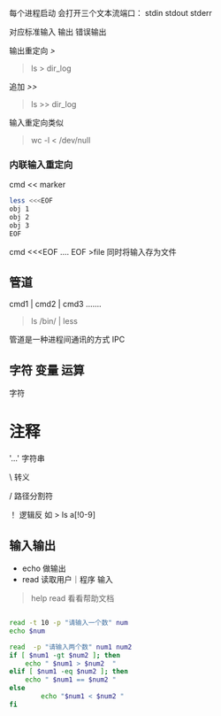 每个进程启动 会打开三个文本流端口： stdin stdout stderr

对应标准输入 输出 错误输出

输出重定向 *>*

> ls > dir_log

追加 *>>*

> ls >> dir_log

输入重定向类似
> wc -l < /dev/null

### 内联输入重定向
cmd << marker

~~~bash
less <<<EOF
obj 1
obj 2
obj 3
EOF

~~~

cmd <<<EOF ....  EOF >file 
	 同时将输入存为文件
	 
	 
	 
## 管道

cmd1 | cmd2 | cmd3 .......

> ls /bin/ | less

管道是一种进程间通讯的方式 IPC

## 字符 变量 运算
 字符
 # 注释
 
 '...' 字符串
 
 \ 转义
 
 / 路径分割符
 
！ 逻辑反     如 > ls a[!0-9]

## 输入输出

- echo 做输出
- read 读取用户｜程序 输入

> help read 
看看帮助文档

~~~sh

read -t 10 -p "请输入一个数" num
echo $num

read  -p "请输入两个数" num1 num2
if [ $num1 -gt $num2 ]; then
	echo " $num1 > $num2  "
elif [ $num1 -eq $num2 ]; then
	echo " $num1 == $num2 "
else
		echo "$num1 < $num2 "
fi
~~~
 